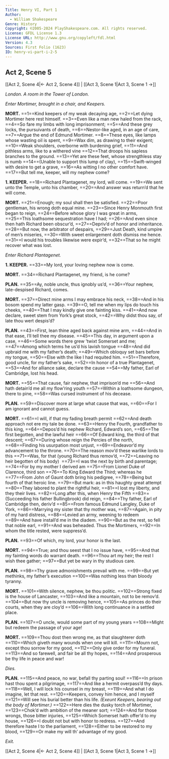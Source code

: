 ```yaml
---
Title: Henry VI, Part 1
Author: 
  - William Shakespeare
Genre: History
Copyright: ©2005-2024 PlayShakespeare.com. All rights reserved.
License: GFDL License 1.3
License URL: http://www.gnu.org/copyleft/fdl.html
Version: 4.3
Sources: First Folio (1623)
ID: henry-vi-part-i-2-5
---
```


## Act 2, Scene 5
[[Act 2, Scene 4|← Act 2, Scene 4]] | [[Act 3, Scene 1|Act 3, Scene 1 →]]

*London. A room in the Tower of London.*

*Enter Mortimer, brought in a chair, and Keepers.*

**MORT.**
==1==Kind keepers of my weak decaying age,
==2==Let dying Mortimer here rest himself.
==3==Even like a man new haled from the rack,
==4==So fare my limbs with long imprisonment;
==5==And these grey locks, the pursuivants of death,
==6==Nestor-like aged, in an age of care,
==7==Argue the end of Edmund Mortimer.
==8==These eyes, like lamps whose wasting oil is spent,
==9==Wax dim, as drawing to their exigent;
==10==Weak shoulders, overborne with burdening grief,
==11==And pithless arms, like to a withered vine
==12==That droops his sapless branches to the ground.
==13==Yet are these feet, whose strengthless stay is numb
==14==(Unable to support this lump of clay),
==15==Swift-winged with desire to get a grave,
==16==As witting I no other comfort have.
==17==But tell me, keeper, will my nephew come?

**1. KEEPER.**
==18==Richard Plantagenet, my lord, will come.
==19==We sent unto the Temple, unto his chamber,
==20==And answer was return’d that he will come.

**MORT.**
==21==Enough; my soul shall then be satisfied.
==22==Poor gentleman, his wrong doth equal mine.
==23==Since Henry Monmouth first began to reign,
==24==Before whose glory I was great in arms,
==25==This loathsome sequestration have I had;
==26==And even since then hath Richard been obscur’d,
==27==Depriv’d of honor and inheritance.
==28==But now, the arbitrator of despairs,
==29==Just Death, kind umpire of men’s miseries,
==30==With sweet enlargement doth dismiss me hence.
==31==I would his troubles likewise were expir’d,
==32==That so he might recover what was lost.

*Enter Richard Plantagenet.*

**1. KEEPER.**
==33==My lord, your loving nephew now is come.

**MORT.**
==34==Richard Plantagenet, my friend, is he come?

**PLAN.**
==35==Ay, noble uncle, thus ignobly us’d,
==36==Your nephew, late-despised Richard, comes.

**MORT.**
==37==Direct mine arms I may embrace his neck,
==38==And in his bosom spend my latter gasp.
==39==O, tell me when my lips do touch his cheeks,
==40==That I may kindly give one fainting kiss.
==41==And now declare, sweet stem from York’s great stock,
==42==Why didst thou say, of late thou wert despis’d?

**PLAN.**
==43==First, lean thine aged back against mine arm,
==44==And in that ease, I’ll tell thee my disease.
==45==This day, in argument upon a case,
==46==Some words there grew ’twixt Somerset and me;
==47==Among which terms he us’d his lavish tongue
==48==And did upbraid me with my father’s death;
==49==Which obloquy set bars before my tongue,
==50==Else with the like I had requited him.
==51==Therefore, good uncle, for my father’s sake,
==52==In honor of a true Plantagenet,
==53==And for alliance sake, declare the cause
==54==My father, Earl of Cambridge, lost his head.

**MORT.**
==55==That cause, fair nephew, that imprison’d me
==56==And hath detain’d me all my flow’ring youth
==57==Within a loathsome dungeon, there to pine,
==58==Was cursed instrument of his decease.

**PLAN.**
==59==Discover more at large what cause that was,
==60==For I am ignorant and cannot guess.

**MORT.**
==61==I will, if that my fading breath permit
==62==And death approach not ere my tale be done.
==63==Henry the Fourth, grandfather to this king,
==64==Depos’d his nephew Richard, Edward’s son,
==65==The first begotten, and the lawful heir
==66==Of Edward king, the third of that descent;
==67==During whose reign the Percies of the north,
==68==Finding his usurpation most unjust,
==69==Endeavor’d my advancement to the throne.
==70==The reason mov’d these warlike lords to this
==71==Was, for that (young Richard thus remov’d,
==72==Leaving no heir begotten of his body) 
==73==I was the next by birth and parentage;
==74==For by my mother I derived am
==75==From Lionel Duke of Clarence, third son
==76==To King Edward the Third; whereas he
==77==From John of Gaunt doth bring his pedigree,
==78==Being but fourth of that heroic line.
==79==But mark: as in this haughty great attempt
==80==They labored to plant the rightful heir,
==81==I lost my liberty, and they their lives.
==82==Long after this, when Henry the Fifth
==83==(Succeeding his father Bullingbrook) did reign,
==84==Thy father, Earl of Cambridge then, deriv’d
==85==From famous Edmund Langley, Duke of York,
==86==Marrying my sister that thy mother was,
==87==Again, in pity of my hard distress,
==88==Levied an army, weening to redeem
==89==And have install’d me in the diadem.
==90==But as the rest, so fell that noble earl,
==91==And was beheaded. Thus the Mortimers,
==92==In whom the title rested, were suppress’d.

**PLAN.**
==93==Of which, my lord, your honor is the last.

**MORT.**
==94==True; and thou seest that I no issue have,
==95==And that my fainting words do warrant death.
==96==Thou art my heir; the rest I wish thee gather;
==97==But yet be wary in thy studious care.

**PLAN.**
==98==Thy grave admonishments prevail with me.
==99==But yet methinks, my father’s execution
==100==Was nothing less than bloody tyranny.

**MORT.**
==101==With silence, nephew, be thou politic.
==102==Strong fixed is the house of Lancaster,
==103==And like a mountain, not to be remov’d.
==104==But now thy uncle is removing hence,
==105==As princes do their courts, when they are cloy’d
==106==With long continuance in a settled place.

**PLAN.**
==107==O uncle, would some part of my young years
==108==Might but redeem the passage of your age!

**MORT.**
==109==Thou dost then wrong me, as that slaughterer doth
==110==Which giveth many wounds when one will kill.
==111==Mourn not, except thou sorrow for my good,
==112==Only give order for my funeral.
==113==And so farewell, and fair be all thy hopes,
==114==And prosperous be thy life in peace and war!

*Dies.*

**PLAN.**
==115==And peace, no war, befall thy parting soul!
==116==In prison hast thou spent a pilgrimage,
==117==And like a hermit overpass’d thy days.
==118==Well, I will lock his counsel in my breast,
==119==And what I do imagine, let that rest.
==120==Keepers, convey him hence, and I myself
==121==Will see his burial better than his life.
*(Exeunt Keepers, bearing out the body of Mortimer.)*
==122==Here dies the dusky torch of Mortimer,
==123==Chok’d with ambition of the meaner sort;
==124==And for those wrongs, those bitter injuries,
==125==Which Somerset hath offer’d to my house,
==126==I doubt not but with honor to redress.
==127==And therefore haste I to the parliament,
==128==Either to be restored to my blood,
==129==Or make my will th’ advantage of my good.

*Exit.*

[[Act 2, Scene 4|← Act 2, Scene 4]] | [[Act 3, Scene 1|Act 3, Scene 1 →]]